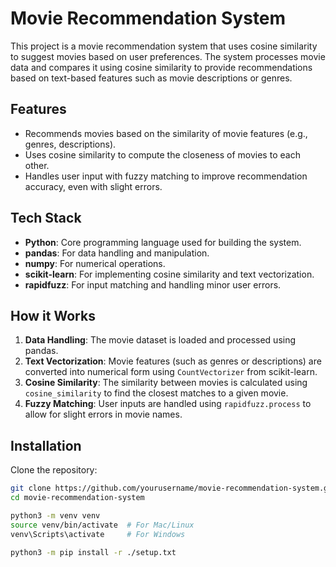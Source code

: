 # Movie Recommendation System

This project is a movie recommendation system that uses cosine similarity to suggest movies based on user preferences. The system processes movie data and compares it using cosine similarity to provide recommendations based on text-based features such as movie descriptions or genres.

## Features
- Recommends movies based on the similarity of movie features (e.g., genres, descriptions).
- Uses cosine similarity to compute the closeness of movies to each other.
- Handles user input with fuzzy matching to improve recommendation accuracy, even with slight errors.

## Tech Stack
- **Python**: Core programming language used for building the system.
- **pandas**: For data handling and manipulation.
- **numpy**: For numerical operations.
- **scikit-learn**: For implementing cosine similarity and text vectorization.
- **rapidfuzz**: For input matching and handling minor user errors.

## How it Works
1. **Data Handling**: The movie dataset is loaded and processed using pandas.
2. **Text Vectorization**: Movie features (such as genres or descriptions) are converted into numerical form using `CountVectorizer` from scikit-learn.
3. **Cosine Similarity**: The similarity between movies is calculated using `cosine_similarity` to find the closest matches to a given movie.
4. **Fuzzy Matching**: User inputs are handled using `rapidfuzz.process` to allow for slight errors in movie names.

## Installation
Clone the repository:

```bash
git clone https://github.com/yourusername/movie-recommendation-system.git
cd movie-recommendation-system
```

```bash 
python3 -m venv venv
source venv/bin/activate  # For Mac/Linux
venv\Scripts\activate     # For Windows
```

```bash 
python3 -m pip install -r ./setup.txt
```
